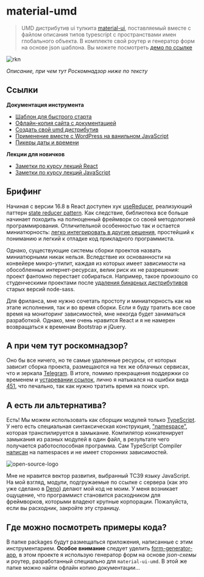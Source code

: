 # material-umd

> UMD дистрибутив ui тулкита [material-ui](https://github.com/mui-org/material-ui), поставляемый вместе с файлом описания типов typescript с пространствами имен глобального объекта. В комплекте свой роутер и генератор форм на основе json шаблона. Вы можете посмотреть [демо по ссылке](https://theonekit.github.io/)

![rkn](assets/img/rkn.png)

*Описание, при чем тут Роскомнадзор ниже по тексту*

## Ссылки

**Документация инструмента**

 - [Шаблон для быстрого старта](./packages/form-generator-app/README.md)
 - [Офлайн-копия сайта с документацией](packages/offline-docs/README.md)
 - [Создать свой umd дистрибутив](packages/how-it-is-made/README.md)
 - [Применение вместе с WordPress на ванильном JavaScript](packages/wordpress-interop/README.md)
 - [Пикеры даты и времени](packages/amazing-pickers/README.md)

**Лекции для новичков**

 - [Заметки по курсу лекций React](packages/react-lessons-notes/README.md)
 - [Заметки по курсу лекций JavaScript](packages/javascript-lessons-notes/README.md)

## Брифинг

Начиная с версии 16.8 в React доступен хук [useReducer](https://reactjs.org/docs/hooks-reference.html#usereducer), реализующий паттерн [state reducer pattern](https://redux.js.org/). Как следствие, библиотека все больше начинает походить на полноценный фреймворк со своей методологией программирования. Отличительной особенностью так и остается миниатюрность: [легко интегрировать в другие решения](reactjs.org/docs/web-components.html#using-react-in-your-web-components), простейший к пониманию и легкий к отладке код прикладного программиста.

Однако, существующие системы сборки проектов назвать миниатюрными никак нельзя. Вследствие их основанности на конвейере микро-утилит, каждая из которых имеет зависимости на обособленных интернет-ресурсах, велик риск их не разрешения: проект фантомно перестает собираться. Например, такое произошло со студенческими проектами после [удаления бинарных дистрибутивов](https://github.com/sass/node-sass/issues/1911) старых версий node-sass.

Для фриланса, мне нужно сочетать простоту и миниатюрность как на этапе исполнения, так и во время сборки. Если я буду тратить все свое время на мониторинг зависимостей, мне некогда будет заниматься разработкой. Однако, мне очень нравится React и я не намерен возвращаться к временам Bootstrap и jQuery.

## А при чем тут роскомнадзор?

Оно бы все ничего, но те самые удаленные ресурсы, от которых зависит сборка проекта, размещаются на тех же облачных сервисах, что и зеркала [Telegram](https://en.wikipedia.org/wiki/Telegram_(software)). В итоге, помимо прекращения поддержки со временем и [устаревании ссылок](https://en.wikipedia.org/wiki/HTTP_404), лично я натыкался на ошибки вида [451](https://en.wikipedia.org/wiki/HTTP_451), что печально, так как нужно тратить время на поиск vpn.

## А есть ли альтернатива?

Есть! Мы можем использовать как сборщик модулей только [TypeScript](https://www.typescriptlang.org/). У него есть специальная синтаксическая конструкция, ["namespace"](https://www.typescriptlang.org/docs/handbook/namespaces-and-modules.html#using-namespaces), которая транспилируется в замыкание. Компилятор конкатенирует замыкания из разных модулей в один файл, в результате чего получается работоспособная программа. Сам TypeScript Compiler [написан](https://github.com/microsoft/TypeScript/blob/master/src/compiler/core.ts) на namespaces и не имеет сторонних зависимостей.

![open-source-logo](assets/img/open-source-logo.png)

Мне не нравится вектор развития, выбранный TC39 языку JavaScript. На мой взгляд, модули, подгружаемые по ссылке с сервера (как это уже сделано в [Deno](https://denocode.com/)) делают мой код не моим. У меня возникает ощущение, что программист становится расходником для фреймворков, которыми владеют крупные корпорации. Пожалуйста, если вы расходник, закройте эту страницу.

## Где можно посмотреть примеры кода?

В папке packages будут размещаться приложения, написанные с этим инструментарием. **Особое внимание** следует уделить [form-generator-app](./packages/form-generator-app/STUDENTS.md), в этом проекте я использую генератор форм на основе *json-схемы* и роутер, разработанный специально для `material-ui-umd`. В этой же папке можно найти офлайн копию документации...

